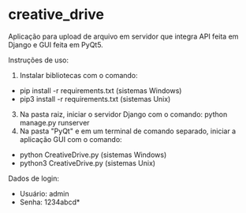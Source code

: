 # creative_drive
 
 Aplicação para upload de arquivo em servidor que integra API feita em Django e GUI feita em PyQt5.

 Instruções de uso:
 1) Instalar bibliotecas com o comando: 
  - pip install -r requirements.txt (sistemas Windows)
  - pip3 install -r requirements.txt (sistemas Unix)
 3) Na pasta raiz, iniciar o servidor Django com o comando: python manage.py runserver
 4) Na pasta "PyQt" e em um terminal de comando separado, iniciar a aplicação GUI com o comando: 
  - python CreativeDrive.py (sistemas Windows)
  - python3 CreativeDrive.py (sistemas Unix)
 
 Dados de login:
  - Usuário: admin
  - Senha: 1234abcd*
